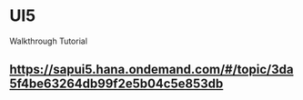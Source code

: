# UI5
Walkthrough Tutorial
## https://sapui5.hana.ondemand.com/#/topic/3da5f4be63264db99f2e5b04c5e853db
